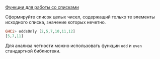 [Функции для работы со списками](https://stepik.org/lesson/8326/step/8)

Сформируйте список целых чисел, содержащий только те элементы исходного списка, значение которых нечетно.  
  
```haskell
GHCi> oddsOnly [2,5,7,10,11,12]
[5,7,11]
```  
Для анализа четности можно использовать функции `odd` и `even` стандартной библиотеки.
